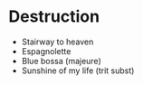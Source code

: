 # Destruction

- Stairway to heaven
- Espagnolette
- Blue bossa (majeure)
- Sunshine of my life (trit subst)